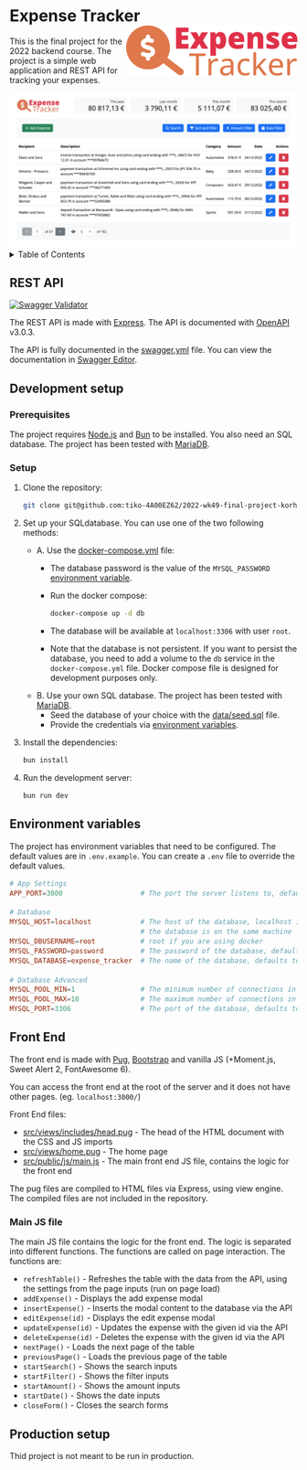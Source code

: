 # Expense Tracker<img src="./src/public/img/logo.svg" width=300 align="right" />

This is the final project for the 2022 backend course. The project is a simple web application and REST API for tracking your expenses.

<img src="./docs/assets/screenshot.png" style=""/>

<details>
  <summary>Table of Contents</summary>

- [Expense Tracker](#expense-tracker)
  - [REST API](#rest-api)
  - [Development setup](#development-setup)
    - [Prerequisites](#prerequisites)
    - [Setup](#setup)
  - [Environment variables](#environment-variables)
  - [Front End](#front-end)
    - [Main JS file](#main-js-file)
  - [Production setup](#production-setup)

</details>

## REST API

[![Swagger Validator](https://validator.swagger.io/validator?url=https%3A%2F%2Fraw.githubusercontent.com%2Ftiko-4A00EZ62%2F2022-wk49-final-project-korhox%2Fmain%2Fswagger.yml)](https://validator.swagger.io/?url=https://raw.githubusercontent.com/tiko-4A00EZ62/2022-wk49-final-project-korhox/main/swagger.yml)

The REST API is made with [Express](https://expressjs.com/). The API is documented with [OpenAPI](https://swagger.io/specification/) v3.0.3.

The API is fully documented in the [swagger.yml](./swagger.yml) file. You can view the documentation in [Swagger Editor](https://editor.swagger.io/?url=https://raw.githubusercontent.com/tiko-4A00EZ62/2022-wk49-final-project-korhox/main/swagger.yml).

## Development setup

### Prerequisites

The project requires [Node.js](https://nodejs.org/en/) and [Bun](https://bun.sh) to be installed. You also need an SQL database. The project has been tested with [MariaDB](https://mariadb.org/).

### Setup

1. Clone the repository:

    ```bash
    git clone git@github.com:tiko-4A00EZ62/2022-wk49-final-project-korhox.git
    ```

1. Set up your SQLdatabase. You can use one of the two following methods:

    - A. Use the [docker-compose.yml](./docker-compose.yml) file:
      - The database password is the value of the `MYSQL_PASSWORD` [environment variable](#environment-variables).
      - Run the docker compose:

        ```bash
        docker-compose up -d db
        ```

      - The database will be available at `localhost:3306` with user `root`.
      - Note that the database is not persistent. If you want to persist the database, you need to add a volume to the `db` service in the `docker-compose.yml` file. Docker compose file is designed for development purposes only.
    - B. Use your own SQL database. The project has been tested with [MariaDB](https://mariadb.org/).
      - Seed the database of your choice with the [data/seed.sql](./data/seed.sql) file.
      - Provide the credentials via [environment variables](#environment-variables).
1. Install the dependencies:

    ```bash
    bun install
    ```

1. Run the development server:

    ```bash
    bun run dev
    ```

## Environment variables

The project has environment variables that need to be configured. The default values are in `.env.example`. You can create a `.env` file to override the default values.

```conf
# App Settings
APP_PORT=3000                   # The port the server listens to, defaults to 3000 if not set

# Database
MYSQL_HOST=localhost            # The host of the database, localhost if you are using docker or
                                # the database is on the same machine
MYSQL_DBUSERNAME=root           # root if you are using docker
MYSQL_PASSWORD=password         # The password of the database, defaults to password if not set
MYSQL_DATABASE=expense_tracker  # The name of the database, defaults to expense_tracker if not set

# Database Advanced
MYSQL_POOL_MIN=1                # The minimum number of connections in the connection pool
MYSQL_POOL_MAX=10               # The maximum number of connections in the connection pool
MYSQL_PORT=3306                 # The port of the database, defaults to 3306 if not set

```

## Front End

The front end is made with [Pug](https://pugjs.org/api/getting-started.html), [Bootstrap](https://getbootstrap.com/docs/5.1/getting-started/introduction/) and vanilla JS (+Moment.js, Sweet Alert 2, FontAwesome 6).

You can access the front end at the root of the server and it does not have other pages. (eg. `localhost:3000/`)

Front End files:

- [src/views/includes/head.pug](./src/views/includes/head.pug) - The head of the HTML document with the CSS and JS imports
- [src/views/home.pug](./src/views/home.pug) - The home page
- [src/public/js/main.js](./src/public/js/main.js) - The main front end JS file, contains the logic for the front end

The pug files are compiled to HTML files via Express, using view engine. The compiled files are not included in the repository.

### Main JS file

The main JS file contains the logic for the front end. The logic is separated into different functions. The functions are called on page interaction. The functions are:

- `refreshTable()` - Refreshes the table with the data from the API, using the settings from the page inputs (run on page load)
- `addExpense()` - Displays the add expense modal
- `insertExpense()` - Inserts the modal content to the database via the API
- `editExpense(id)` - Displays the edit expense modal
- `updateExpense(id)` - Updates the expense with the given id via the API
- `deleteExpense(id)` - Deletes the expense with the given id via the API
- `nextPage()` - Loads the next page of the table
- `previousPage()` - Loads the previous page of the table
- `startSearch()` - Shows the search inputs
- `startFilter()` - Shows the filter inputs
- `startAmount()` - Shows the amount inputs
- `startDate()` - Shows the date inputs
- `closeForm()` - Closes the search forms

## Production setup

Thid project is not meant to be run in production.
